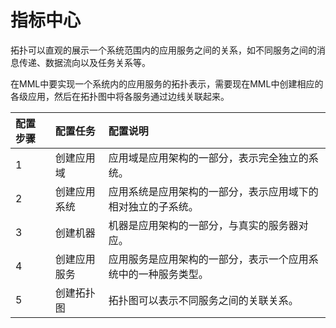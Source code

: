 # 指标中心

拓扑可以直观的展示一个系统范围内的应用服务之间的关系，如不同服务之间的消息传递、数据流向以及任务关系等。

在MML中要实现一个系统内的应用服务的拓扑表示，需要现在MML中创建相应的各级应用，然后在拓扑图中将各服务通过边线关联起来。

| 配置步骤 | 配置任务 | 配置说明 |
| :--- | :--- | :--- | 
| 1 | 创建应用域 |  应用域是应用架构的一部分，表示完全独立的系统。|
| 2 | 创建应用系统 |  应用系统是应用架构的一部分，表示应用域下的相对独立的子系统。|
| 3 | 创建机器 | 机器是应用架构的一部分，与真实的服务器对应。|
| 4 | 创建应用服务 |  应用服务是应用架构的一部分，表示一个应用系统中的一种服务类型。|
| 5 | 创建拓扑图 |  拓扑图可以表示不同服务之间的关联关系。|















